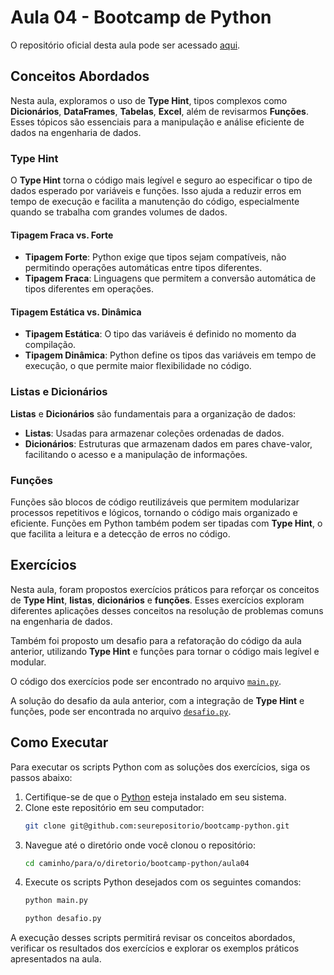 # Aula 04 - Bootcamp de Python

O repositório oficial desta aula pode ser acessado [aqui](https://github.com/lvgalvao/data-engineering-roadmap/tree/main/Bootcamp%20-%20Python%20para%20dados/aula04).

## Conceitos Abordados

Nesta aula, exploramos o uso de **Type Hint**, tipos complexos como **Dicionários**, **DataFrames**, **Tabelas**, **Excel**, além de revisarmos **Funções**. Esses tópicos são essenciais para a manipulação e análise eficiente de dados na engenharia de dados.

### Type Hint

O **Type Hint** torna o código mais legível e seguro ao especificar o tipo de dados esperado por variáveis e funções. Isso ajuda a reduzir erros em tempo de execução e facilita a manutenção do código, especialmente quando se trabalha com grandes volumes de dados.

#### Tipagem Fraca vs. Forte

- **Tipagem Forte**: Python exige que tipos sejam compatíveis, não permitindo operações automáticas entre tipos diferentes.
- **Tipagem Fraca**: Linguagens que permitem a conversão automática de tipos diferentes em operações.

#### Tipagem Estática vs. Dinâmica

- **Tipagem Estática**: O tipo das variáveis é definido no momento da compilação.
- **Tipagem Dinâmica**: Python define os tipos das variáveis em tempo de execução, o que permite maior flexibilidade no código.

### Listas e Dicionários

**Listas** e **Dicionários** são fundamentais para a organização de dados:

- **Listas**: Usadas para armazenar coleções ordenadas de dados.
- **Dicionários**: Estruturas que armazenam dados em pares chave-valor, facilitando o acesso e a manipulação de informações.

### Funções

Funções são blocos de código reutilizáveis que permitem modularizar processos repetitivos e lógicos, tornando o código mais organizado e eficiente. Funções em Python também podem ser tipadas com **Type Hint**, o que facilita a leitura e a detecção de erros no código.

## Exercícios

Nesta aula, foram propostos exercícios práticos para reforçar os conceitos de **Type Hint**, **listas**, **dicionários** e **funções**. Esses exercícios exploram diferentes aplicações desses conceitos na resolução de problemas comuns na engenharia de dados.

Também foi proposto um desafio para a refatoração do código da aula anterior, utilizando **Type Hint** e funções para tornar o código mais legível e modular.

O código dos exercícios pode ser encontrado no arquivo [`main.py`](./main.py).

A solução do desafio da aula anterior, com a integração de **Type Hint** e funções, pode ser encontrada no arquivo [`desafio.py`](./desafio.py).

## Como Executar

Para executar os scripts Python com as soluções dos exercícios, siga os passos abaixo:

1. Certifique-se de que o [Python](https://www.python.org/) esteja instalado em seu sistema.
2. Clone este repositório em seu computador:
   ```sh
   git clone git@github.com:seurepositorio/bootcamp-python.git
   ```
3. Navegue até o diretório onde você clonou o repositório:
   ```sh
   cd caminho/para/o/diretorio/bootcamp-python/aula04
   ```
4. Execute os scripts Python desejados com os seguintes comandos:
   ```sh
   python main.py
   ```
   ```sh
   python desafio.py
   ```

A execução desses scripts permitirá revisar os conceitos abordados, verificar os resultados dos exercícios e explorar os exemplos práticos apresentados na aula.
